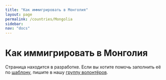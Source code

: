 ```yaml
---
title: "Как иммигрировать в Монголия"
layout: page
permalink: /countries/Mongolia
sidebar:
nav: "docs"
---
```


# Как иммигрировать в Монголия

Страница находится в разработке. Если вы хотите помочь заполнить её по [шаблону](/template), пишите в нашу [группу волонтёров](https://t.me/+FHi3FnJaoWJkMDAx).
